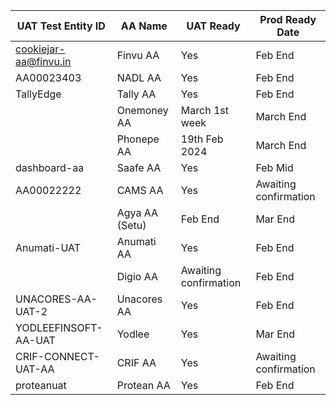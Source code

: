 | UAT Test Entity ID    | AA Name          | UAT Ready | Prod Ready Date |
|------------------|------------------|-----------|------------------|
|  cookiejar-aa@finvu.in | Finvu AA         | Yes       | Feb End          |
|  AA00023403           | NADL AA          |    Yes    | Feb End          |
|   TallyEdge               | Tally AA         |    Yes       | Feb End          |
|                  | Onemoney AA      | March 1st week          | March End          |
|                  | Phonepe AA       | 19th Feb 2024          | March End          |
|    dashboard-aa              | Saafe AA         |Yes           | Feb Mid          |
| AA00022222                 | CAMS AA          | Yes          |  Awaiting confirmation                |
|                  | Agya AA (Setu)   | Feb End          |  Mar End                |
|    Anumati-UAT              | Anumati AA       |    Yes    | Feb End          |
|                  | Digio AA         |  Awaiting confirmation        | Feb End          |
|   UNACORES-AA-UAT-2               | Unacores AA      | Yes          | Feb End          |
| YODLEEFINSOFT-AA-UAT                 | Yodlee           |   Yes          | Mar End               | 
|             CRIF-CONNECT-UAT-AA     | CRIF AA          |      Yes     |   Awaiting confirmation               |
|         proteanuat         | Protean AA       | Yes         | Feb End          |
